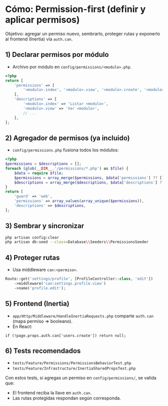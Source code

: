 # Cómo: Permission-first (definir y aplicar permisos)

Objetivo: agregar un permiso nuevo, sembrarlo, proteger rutas y exponerlo al frontend (Inertia) vía `auth.can`.

## 1) Declarar permisos por módulo

- Archivo por módulo en `config/permissions/<modulo>.php`.

```php
<?php
return [
    'permissions' => [
        '<modulo>.index', '<modulo>.view', '<modulo>.create', '<modulo>.update', '<modulo>.delete',
    ],
    'descriptions' => [
        '<modulo>.index' => 'Listar <modulo>',
        '<modulo>.view' => 'Ver <modulo>',
        // ...
    ],
];
```

## 2) Agregador de permisos (ya incluido)

- `config/permissions.php` fusiona todos los módulos:

```php
<?php
$permissions = $descriptions = [];
foreach (glob(__DIR__.'/permissions/*.php') as $file) {
    $data = require $file;
    $permissions = array_merge($permissions, $data['permissions'] ?? []);
    $descriptions = array_merge($descriptions, $data['descriptions'] ?? []);
}
return [
    'guard' => 'web',
    'permissions' => array_values(array_unique($permissions)),
    'descriptions' => $descriptions,
];
```

## 3) Sembrar y sincronizar

```bash
php artisan config:clear
php artisan db:seed --class=Database\\Seeders\\PermissionsSeeder
```

## 4) Proteger rutas

- Usa middleware `can:<permiso>`.

```php
Route::get('settings/profile', [ProfileController::class, 'edit'])
    ->middleware('can:settings.profile.view')
    ->name('profile.edit');
```

## 5) Frontend (Inertia)

- `app/Http/Middleware/HandleInertiaRequests.php` comparte `auth.can` (mapa permiso => booleano).
- En React:

```tsx
if (!page.props.auth.can['users.create']) return null;
```

## 6) Tests recomendados

- `tests/Feature/Permissions/PermissionsBehaviorTest.php`
- `tests/Feature/Infrastructure/InertiaSharedPropsTest.php`

Con estos tests, si agregas un permiso en `config/permissions/`, se valida que:

- El frontend reciba la llave en `auth.can`.
- Las rutas protegidas respondan según corresponda.
